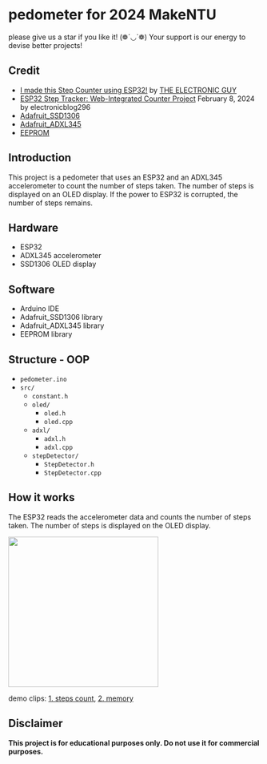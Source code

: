 # pedometer for 2024 MakeNTU
please give us a star if you like it! (❁´◡`❁) Your support is our energy to devise better projects!

## Credit
- [I made this Step Counter using ESP32!](https://youtu.be/T2tqk6CIBxY?feature=shared) by [THE ELECTRONIC GUY](https://youtube.com/@THEELECTRONICGUY?feature=shared)
- [ESP32 Step Tracker: Web-Integrated Counter Project](https://electronicblogs.com/esp32-step-tracker-web-integrated-counter-project/?fbclid=IwZXh0bgNhZW0CMTAAAR10UKi_eMHOYploklr9qOu50kAIZxe4UbqpVxCGjoUsV0_kMw_gDamnK9k_aem_AQmqz4e9_FJ34JsNXachKuukFWAZyuKCk6N65YAB-VNRh45kmFG0i_oGAHzd4Mr2E1Sgk92zvUInMnwh0xafVQHQ) February 8, 2024 by electronicblog296 
- [Adafruit_SSD1306](https://github.com/adafruit/Adafruit_SSD1306)
- [Adafruit_ADXL345](https://github.com/adafruit/Adafruit_ADXL345)
- [EEPROM](https://docs.arduino.cc/learn/built-in-libraries/eeprom/)

## Introduction
This project is a pedometer that uses an ESP32 and an ADXL345 accelerometer to count the number of steps taken. The number of steps is displayed on an OLED display. If the power to ESP32 is corrupted, the number of steps remains.

## Hardware
- ESP32 
- ADXL345 accelerometer
- SSD1306 OLED display

## Software
- Arduino IDE
- Adafruit_SSD1306 library
- Adafruit_ADXL345 library
- EEPROM library

## Structure - OOP
- `pedometer.ino`
- `src/`
  - `constant.h`
  - `oled/`
    - `oled.h`
    - `oled.cpp`
  - `adxl/`
    - `adxl.h`
    - `adxl.cpp`
  - `stepDetector/`
    - `StepDetector.h`
    - `StepDetector.cpp`

## How it works
The ESP32 reads the accelerometer data and counts the number of steps taken. The number of steps is displayed on the OLED display.

<img src ="https://github.com/ChenBingWei1201/pedometer/assets/49435609/2b3c5fb0-52b2-4798-a085-2034e64963d5" width="300"/>

demo clips: [1. steps count](https://drive.google.com/file/d/1YQH5bl1licHwMoUTrAurOHJOOqHBxV4j/view?usp=drive_link), [2. memory](https://drive.google.com/file/d/1hPq_t__4g5AZ212mDPqRomSr6950t9aw/view?usp=drive_link)

## Disclaimer
**This project is for educational purposes only. Do not use it for commercial purposes.**
